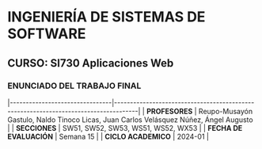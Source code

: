# INGENIERÍA DE SISTEMAS DE SOFTWARE
## CURSO: SI730 Aplicaciones Web 
### ENUNCIADO DEL TRABAJO FINAL
|--------------------------------|-------------------------------------------------------------------------------------|
| **PROFESORES**                  | Reupo-Musayón Gastulo, Naldo Tinoco Licas, Juan Carlos Velásquez Núñez, Ángel Augusto |
| **SECCIONES**                   | SW51, SW52, SW53, WS51, WS52, WX53                                                   |
| **FECHA DE EVALUACIÓN**        | Semana 15                                                                           |
| **CICLO ACADEMICO**            | 2024-01                                                                             |
